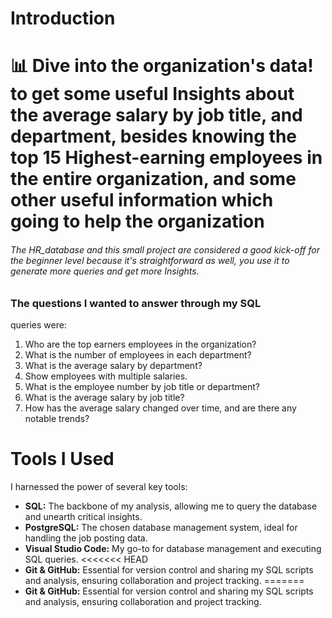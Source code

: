 # Introduction
📊 Dive into the organization's data! to get some useful Insights
about the average salary by job title, and department,
besides knowing the top 15 Highest-earning employees in the entire organization, and some other useful information which going to help the organization 
=======

###### The HR_database and this small project are considered a good kick-off for the beginner level because it's straightforward as well, you use it to generate more queries and get more Insights.

### The questions I wanted to answer through my SQL 
queries were:
1. Who are the top earners employees in the organization?
2. What is the number of employees in each department?
3. What is the average salary by department?
4. Show employees with multiple salaries.
5. What is the employee number by job title or department?
6. What is the average salary by job title?
7. How has the average salary changed over time, and are there any notable trends?

# Tools I Used
 I harnessed the power of several key tools:
- **SQL:** The backbone of my analysis, allowing me to query the database and unearth critical insights.
- **PostgreSQL:** The chosen database management system, ideal for handling the job posting data.
- **Visual Studio Code:** My go-to for database management and executing SQL queries.
<<<<<<< HEAD
- **Git & GitHub:** Essential for version control and sharing my SQL scripts and analysis, ensuring collaboration and project tracking.
=======
- **Git & GitHub:** Essential for version control and sharing my SQL scripts and analysis, ensuring collaboration and project tracking.

